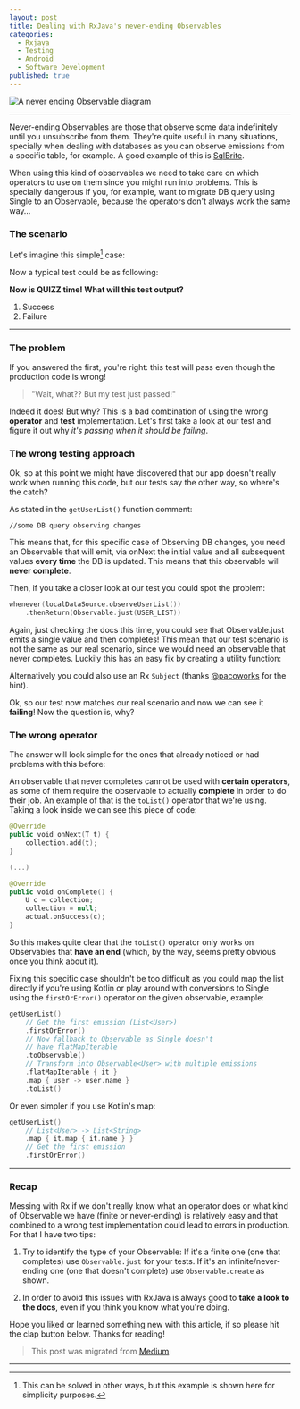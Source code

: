 ```yaml
---
layout: post
title: Dealing with RxJava's never-ending Observables
categories:
  - Rxjava
  - Testing
  - Android
  - Software Development
published: true
---
```


![](https://raw.githubusercontent.com/aballano/aballano.github.io/master/images/2016-03-02-never-ending-observables.webp "A never ending Observable diagram")

---

Never-ending Observables are those that observe some data indefinitely until you unsubscribe from them. They're quite useful in many situations, specially when dealing with databases as you can observe emissions from a specific table, for example. A good example of this is [SqlBrite](https://github.com/square/sqlbrite).

When using this kind of observables we need to take care on which operators to use on them since you might run into problems. This is specially dangerous if you, for example, want to migrate DB query using Single to an Observable, because the operators don't always work the same way…


### The scenario

Let's imagine this simple[^1] case:

<script src="https://gist.github.com/aballano/f43ad118acc0b6683a2563753b64f558.js"></script>


Now a typical test could be as following:

<script src="https://gist.github.com/aballano/51db624e734bf3d2b781f70bdc81069b.js"></script>


**Now is QUIZZ time! What will this test output?**

1. Success
2. Failure


---


### The problem

If you answered the first, you're right: this test will pass even though the production code is wrong!

> "Wait, what?? But my test just passed!"

Indeed it does! But why? This is a bad combination of using the wrong **operator** and **test** implementation.
Let's first take a look at our test and figure it out why *it's passing when it should be failing*.


### The wrong testing approach

Ok, so at this point we might have discovered that our app doesn't really work when running this code, but our tests say the other way, so where's the catch?

As stated in the `getUserList()`  function comment:

`//some DB query observing changes`

This means that, for this specific case of Observing DB changes, you need an Observable that will emit, via onNext the initial value and all subsequent values **every time** the DB is updated. This means that this observable will **never complete**.

Then, if you take a closer look at our test you could spot the problem:

```kotlin
whenever(localDataSource.observeUserList())
    .thenReturn(Observable.just(USER_LIST))
```

Again, just checking the docs this time, you could see that Observable.just emits a single value and then completes! This mean that our test scenario is not the same as our real scenario, since we would need an observable that never completes. Luckily this has an easy fix by creating a utility function:

<script src="https://gist.github.com/aballano/2f70eb24940934430e0fedc2591fb91f.js"></script>

Alternatively you could also use an Rx `Subject` (thanks [@pacoworks](https://twitter.com/pacoworks) for the hint).

Ok, so our test now matches our real scenario and now we can see it **failing**! Now the question is, why?

### The wrong operator

The answer will look simple for the ones that already noticed or had problems with this before:

An observable that never completes cannot be used with **certain operators**, as some of them require the observable to actually **complete** in order to do their job. An example of that is the `toList()` operator that we're using. Taking a look inside we can see this piece of code:

```kotlin
@Override
public void onNext(T t) {
    collection.add(t);
}

(...)

@Override
public void onComplete() {
    U c = collection;
    collection = null;
    actual.onSuccess(c);
}
```

So this makes quite clear that the `toList()` operator only works on Observables that **have an end** (which, by the way, seems pretty obvious once you think about it).

Fixing this specific case shouldn't be too difficult as you could map the list directly if you're using Kotlin or play around with conversions to Single using the `firstOrError()` operator on the given observable, example:

```kotlin
getUserList()
    // Get the first emission (List<User>)
    .firstOrError()
    // Now fallback to Observable as Single doesn't                            
    // have flatMapIterable
    .toObservable() 
    // Transform into Observable<User> with multiple emissions
    .flatMapIterable { it }
    .map { user -> user.name }
    .toList()
```

Or even simpler if you use Kotlin's map:

```kotlin   
getUserList()
    // List<User> -> List<String>
    .map { it.map { it.name } }
    // Get the first emission
    .firstOrError()
```

---

### Recap

Messing with Rx if we don't really know what an operator does or what kind of Observable we have (finite or never-ending) is relatively easy and that combined to a wrong test implementation could lead to errors in production. For that I have two tips:

1. Try to identify the type of your Observable:
  If it's a finite one (one that completes) use `Observable.just` for your tests.
  If it's an infinite/never-ending one (one that doesn't complete) use `Observable.create` as shown.

2. In order to avoid this issues with RxJava is always good to **take a look to the docs**, even if you think you know what you're doing.

Hope you liked or learned something new with this article, if so please hit the clap button below.
Thanks for reading!


> This post was migrated from [Medium](https://tech.new-work.se/dealing-with-rxjavas-never-ending-observables-1ca8f18797ff)


---


[^1]: This can be solved in other ways, but this example is shown here for simplicity purposes.
